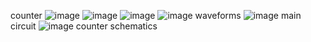 counter
![image](https://github.com/user-attachments/assets/a51b7c6c-e82a-4270-936c-c87ee2cbcf67)
![image](https://github.com/user-attachments/assets/3f84c9f8-0fff-479c-8c73-0291e16e6f2e)
![image](https://github.com/user-attachments/assets/e000fbf9-1a87-41b8-b461-b5424b9878a6)
![image](https://github.com/user-attachments/assets/1fcd66ab-3a07-40f9-8763-5571657dec62)
waveforms
![image](https://github.com/user-attachments/assets/77925082-6835-47f5-bdf0-1a3973f7eaa6)
main circuit
![image](https://github.com/user-attachments/assets/3be50f87-071d-4843-8dc1-05db4a134016)
counter
schematics
